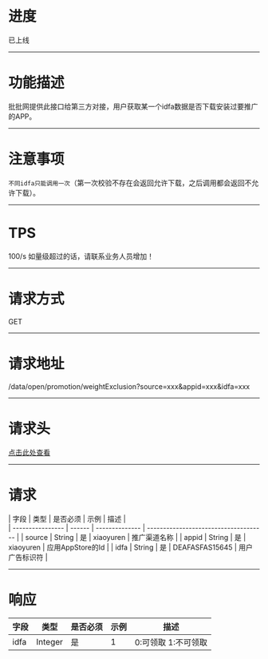 # 进度
已上线

---

# 功能描述
批批网提供此接口给第三方对接，用户获取某一个idfa数据是否下载安装过要推广的APP。

---

# 注意事项
`不同idfa只能调用一次`（第一次校验不存在会返回允许下载，之后调用都会返回不允许下载）。

---

# TPS
100/s 如量级超过的话，请联系业务人员增加！

---

# 请求方式
GET

---

# 请求地址
/data/open/promotion/weightExclusion?source=xxx&appid=xxx&idfa=xxx

---

# 请求头
[点击此处查看](../请求头部及签名方式.md)

---

# 请求
| 字段    | 类型    | 是否必须 | 示例           | 描述                                  |  
| ---------------- | ------ | -------------- | ------------------------------------- |
| source | String  | 是     | xiaoyuren      | 推广渠道名称                            |
| appid  | String  | 是     | xiaoyuren      | 应用AppStore的Id                       |
| idfa   | String  | 是     | DEAFASFAS15645 | 用户广告标识符                          |

---

# 响应
| 字段  | 类型     | 是否必须 | 示例            | 描述                               |
| ---- | -------- | ------ | --------------- | --------------------------------- |
| idfa | Integer  | 是     | 1               | 0:可领取 1:不可领取                  |

